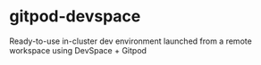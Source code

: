 # gitpod-devspace

Ready-to-use in-cluster dev environment launched from a remote workspace using DevSpace + Gitpod

